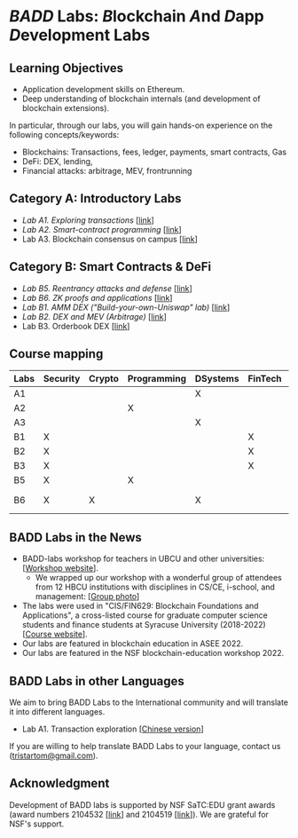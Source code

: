 
*BADD* Labs: *B*lockchain *A*nd *D*app *D*evelopment Labs
===

Learning Objectives
---

- Application development skills on Ethereum.
- Deep understanding of blockchain internals (and development of blockchain extensions).

In particular,  through our labs, you will gain hands-on experience on the following concepts/keywords:

- Blockchains: Transactions, fees, ledger, payments, smart contracts, Gas
- DeFi: DEX, lending, 
- Financial attacks: arbitrage, MEV, frontrunning

Category A: Introductory Labs
---

- *Lab A1. Exploring transactions* [[link](labs/A1/README.md)] 
- *Lab A2. Smart-contract programming* [[link](labs/A2/README.md)]
- Lab A3. Blockchain consensus on campus [[link](labs/A3/README.md)]

Category B: Smart Contracts & DeFi
---

- *Lab B5. Reentrancy attacks and defense* [[link](labs/B5/README.md)]
- *Lab B6. ZK proofs and applications* [[link](labs/B6/README.md)]
- *Lab B1. AMM DEX ("Build-your-own-Uniswap" lab)* [[link](labs/B1/README.md)]
- *Lab B2. DEX and MEV (Arbitrage)* [[link](labs/B2/README.md)]
- Lab B3. Orderbook DEX [[link](labs/B3/README.md)]

<!--
- Lab B4. DEX economic security under sandwich attacks [[link](labs/B4/README.md)]

Category C: Blockchain Consensus
---

Category D: P2P Networking
---

-->

Course mapping
---

| Labs | Security | Crypto | Programming | DSystems | FinTech | Language | Platform |
| --- | --- |  --- | --- | --- | --- |  --- |  --- |
| A1 |  |  |  | X |  | Python | Bash |
| A2 |  |  | X |  |  | Solidity | Remix |
| A3 |  |  |  | X |  | Python | Bash |
| B1 | X |  |  |  | X | Solidity | Remix |
| B2 | X |  |  |  | X | Solidity | Remix |
| B3 | X |  |  |  | X | Solidity | Remix |
| B5 | X |  | X |  |  | Solidity | Remix |
| B6 | X | X |  | X |  | Python, Solidity | Bash |

BADD Labs in the News
---

- BADD-labs workshop for teachers in UBCU and other universities: [[Workshop website](workshops/README.md)].
    - We wrapped up our workshop with a wonderful group of attendees from 12 HBCU institutions with disciplines in CS/CE, i-school, and management: [[Group photo](workshops/badd-group-photo2.png)]
- The labs were used in "CIS/FIN629: Blockchain Foundations and Applications", a cross-listed course for graduate computer science students and finance students at Syracuse University (2018-2022) [[Course website](https://tristartom.github.io/teaching/22f-fin600/index.html)].
- Our labs are featured in blockchain education in ASEE 2022.
- Our labs are featured in the NSF blockchain-education workshop 2022.

BADD Labs in other Languages
---

We aim to bring BADD Labs to the International community and will translate it into different languages.

- Lab A1. Transaction exploration [[Chinese version](labs/A1/README-Zh.md)]

If you are willing to help translate BADD Labs to your language, contact us (tristartom@gmail.com).

Acknowledgment
---

Development of BADD labs is supported by NSF SaTC:EDU grant awards (award numbers 2104532 [[link](https://www.nsf.gov/awardsearch/showAward?AWD_ID=2104532&HistoricalAwards=false)] and 2104519 [[link](https://www.nsf.gov/awardsearch/showAward?AWD_ID=2104519&HistoricalAwards=false)]). We are grateful for NSF's support.

<!--

B2. Multi-tx DEX via HTLC [[lab B2](old_labs/lab3-20/README-lab4.md)] 

Module C: Other DeFis
---

B1. Price feeds and liquidation [[lab 5](old_labs/lab3-20/lab5.md)] 
B2. Auctions [[lab 6](old_labs/lab3-20/lab6.md)]

4. Blockchain application: logging remote file storage [[lab 4](old_labls/lab4-20/README.md)]
- Lab module 4.2: Cryptocurrency Hedging [[lab 4.2](old_labls/lab4.2/README.md)]


-->


